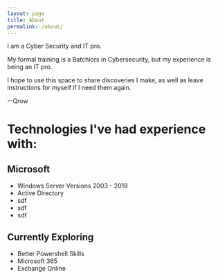 ```yaml
---
layout: page
title: About
permalink: /about/
---
```


I am a Cyber Security and IT pro.

My formal training is a Batchlors in Cybersecurity, but my experience is being an IT pro.

I hope to use this space to share discoveries I make, as well as leave instructions for myself if I need them again.


--Qrow


# Technologies I've had experience with:

## Microsoft

- Windows Server Versions 2003 - 2019
- Active Directory
- sdf
- sdf
- sdf


## Currently Exploring

- Better Powershell Skills
- Microsoft 365
- Exchange Online